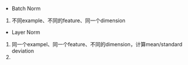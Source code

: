 
* Batch Norm
1. 不同example、不同的feature、同一个dimension

* Layer Norm
1. 同一个exampel、同一个feature、不同的dimension，计算mean/standard deviation
2. 